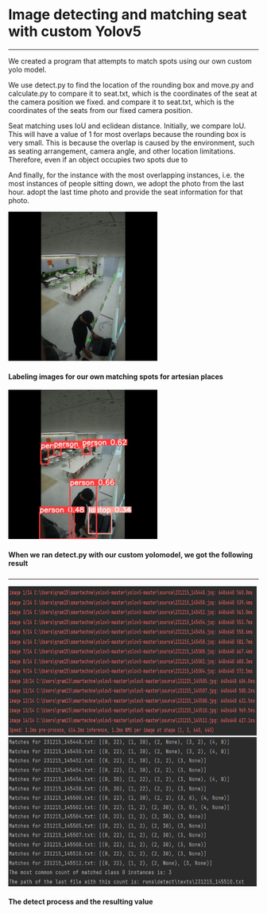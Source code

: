 # Image detecting and matching seat with custom Yolov5

---
We created a program that attempts to match spots using our own custom yolo model.

We use detect.py to find the location of the rounding box and move.py and calculate.py to compare it to seat.txt, which is the coordinates of the seat at the camera position we fixed. 
and compare it to seat.txt, which is the coordinates of the seats from our fixed camera position. 

Seat matching uses IoU and eclidean distance. Initially, we compare IoU. This will have a value of 1 for most overlaps because the rounding box is very small.
This is because the overlap is caused by the environment, such as seating arrangement, camera angle, and other location limitations.
Therefore, even if an object occupies two spots due to 

And finally, for the instance with the most overlapping instances, i.e. the most instances of people sitting down, 
we adopt the photo from the last hour. adopt the last time photo and provide the seat information for that photo.





<img src = "sampleImages/seat.png" width="300" height="300"/>

#### Labeling images for our own matching spots for artesian places

<img src = "sampleImages/example.jpg" width="300" height="300"/>

#### When we ran detect.py with our custom yolomodel, we got the following result

###


---
<img src = "sampleImages/log.png" width="500" height="300"/>
<img src = "sampleImages/result.png" width="500" height="300"/>

#### The detect process and the resulting value


